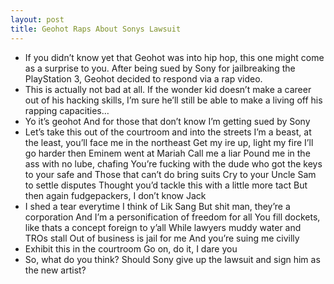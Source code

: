 ```yaml
---
layout: post
title: Geohot Raps About Sonys Lawsuit
---
```

* If you didn’t know yet that Geohot was into hip hop, this one might come as a surprise to you. After being sued by Sony for jailbreaking the PlayStation 3, Geohot decided to respond via a rap video.
* This is actually not bad at all. If the wonder kid doesn’t make a career out of his hacking skills, I’m sure he’ll still be able to make a living off his rapping capacities…
* Yo it’s geohot And for those that don’t know I’m getting sued by Sony
* Let’s take this out of the courtroom and into the streets I’m a beast, at the least, you’ll face me in the northeast Get my ire up, light my fire I’ll go harder then Eminem went at Mariah Call me a liar Pound me in the ass with no lube, chafing You’re fucking with the dude who got the keys to your safe and Those that can’t do bring suits Cry to your Uncle Sam to settle disputes Thought you’d tackle this with a little more tact But then again fudgepackers, I don’t know Jack
* I shed a tear everytime I think of Lik Sang But shit man, they’re a corporation And I’m a personification of freedom for all You fill dockets, like thats a concept foreign to y’all While lawyers muddy water and TROs stall Out of business is jail for me And you’re suing me civilly
* Exhibit this in the courtroom Go on, do it, I dare you
* So, what do you think? Should Sony give up the lawsuit and sign him as the new artist?

